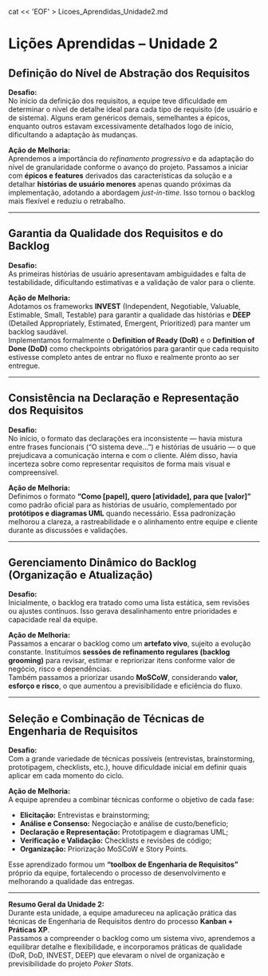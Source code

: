 cat << 'EOF' > Licoes_Aprendidas_Unidade2.md
# Lições Aprendidas – Unidade 2

## Definição do Nível de Abstração dos Requisitos
**Desafio:**  
No início da definição dos requisitos, a equipe teve dificuldade em determinar o nível de detalhe ideal para cada tipo de requisito (de usuário e de sistema). Alguns eram genéricos demais, semelhantes a épicos, enquanto outros estavam excessivamente detalhados logo de início, dificultando a adaptação às mudanças.

**Ação de Melhoria:**  
Aprendemos a importância do *refinamento progressivo* e da adaptação do nível de granularidade conforme o avanço do projeto. Passamos a iniciar com **épicos e features** derivados das características da solução e a detalhar **histórias de usuário menores** apenas quando próximas da implementação, adotando a abordagem *just-in-time*. Isso tornou o backlog mais flexível e reduziu o retrabalho.

---

## Garantia da Qualidade dos Requisitos e do Backlog
**Desafio:**  
As primeiras histórias de usuário apresentavam ambiguidades e falta de testabilidade, dificultando estimativas e a validação de valor para o cliente.

**Ação de Melhoria:**  
Adotamos os frameworks **INVEST** (Independent, Negotiable, Valuable, Estimable, Small, Testable) para garantir a qualidade das histórias e **DEEP** (Detailed Appropriately, Estimated, Emergent, Prioritized) para manter um backlog saudável.  
Implementamos formalmente o **Definition of Ready (DoR)** e o **Definition of Done (DoD)** como checkpoints obrigatórios para garantir que cada requisito estivesse completo antes de entrar no fluxo e realmente pronto ao ser entregue.

---

## Consistência na Declaração e Representação dos Requisitos
**Desafio:**  
No início, o formato das declarações era inconsistente — havia mistura entre frases funcionais (“O sistema deve…”) e histórias de usuário — o que prejudicava a comunicação interna e com o cliente. Além disso, havia incerteza sobre como representar requisitos de forma mais visual e compreensível.

**Ação de Melhoria:**  
Definimos o formato **“Como [papel], quero [atividade], para que [valor]”** como padrão oficial para as histórias de usuário, complementado por **protótipos e diagramas UML** quando necessário. Essa padronização melhorou a clareza, a rastreabilidade e o alinhamento entre equipe e cliente durante as discussões e validações.

---

## Gerenciamento Dinâmico do Backlog (Organização e Atualização)
**Desafio:**  
Inicialmente, o backlog era tratado como uma lista estática, sem revisões ou ajustes contínuos. Isso gerava desalinhamento entre prioridades e capacidade real da equipe.

**Ação de Melhoria:**  
Passamos a encarar o backlog como um **artefato vivo**, sujeito a evolução constante. Instituímos **sessões de refinamento regulares (backlog grooming)** para revisar, estimar e repriorizar itens conforme valor de negócio, risco e dependências.  
Também passamos a priorizar usando **MoSCoW**, considerando **valor, esforço e risco**, o que aumentou a previsibilidade e eficiência do fluxo.

---

## Seleção e Combinação de Técnicas de Engenharia de Requisitos
**Desafio:**  
Com a grande variedade de técnicas possíveis (entrevistas, brainstorming, prototipagem, checklists, etc.), houve dificuldade inicial em definir quais aplicar em cada momento do ciclo.

**Ação de Melhoria:**  
A equipe aprendeu a combinar técnicas conforme o objetivo de cada fase:  
- **Elicitação:** Entrevistas e brainstorming;  
- **Análise e Consenso:** Negociação e análise de custo/benefício;  
- **Declaração e Representação:** Prototipagem e diagramas UML;  
- **Verificação e Validação:** Checklists e revisões de código;  
- **Organização:** Priorização MoSCoW e Story Points.  

Esse aprendizado formou um **“toolbox de Engenharia de Requisitos”** próprio da equipe, fortalecendo o processo de desenvolvimento e melhorando a qualidade das entregas.

---

**Resumo Geral da Unidade 2:**  
Durante esta unidade, a equipe amadureceu na aplicação prática das técnicas de Engenharia de Requisitos dentro do processo **Kanban + Práticas XP**.  
Passamos a compreender o backlog como um sistema vivo, aprendemos a equilibrar detalhe e flexibilidade, e incorporamos práticas de qualidade (DoR, DoD, INVEST, DEEP) que elevaram o nível de organização e previsibilidade do projeto *Poker Stats*.

